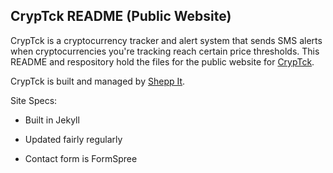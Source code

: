 CrypTck README (Public Website)
------

CrypTck is a cryptocurrency tracker and alert system that sends SMS alerts when cryptocurrencies you're tracking 
reach certain price thresholds. This README and respository hold the files for the public website for [CrypTck](https://cryptck.com).

CrypTck is built and managed by [Shepp It](https://shepp.it).

Site Specs:
* Built in Jekyll

* Updated fairly regularly

* Contact form is FormSpree